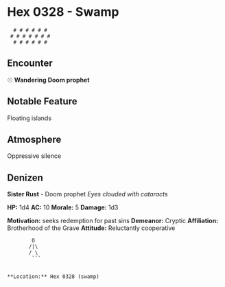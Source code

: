 # Hex 0328 - Swamp
```
  # # # # # #
 # # # # # # #
  # # # # # #
```

## Encounter

☉ **Wandering Doom prophet**

## Notable Feature

Floating islands

## Atmosphere

Oppressive silence

## Denizen

**Sister Rust** - Doom prophet
*Eyes clouded with cataracts*

**HP:** 1d4 **AC:** 10 **Morale:** 5
**Damage:** 1d3

**Motivation:** seeks redemption for past sins
**Demeanor:** Cryptic
**Affiliation:** Brotherhood of the Grave
**Attitude:** Reluctantly cooperative

```
        O
       /|\
       / \
        ```


**Location:** Hex 0328 (swamp)
